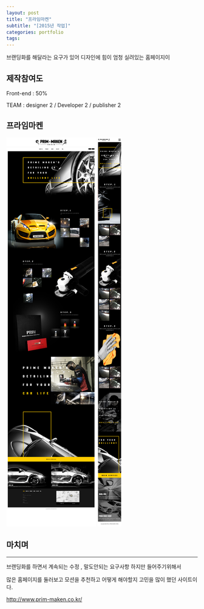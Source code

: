 ```yaml
---
layout: post
title: "프라임마켄"
subtitle: "[2015년 작업]"
categories: portfolio
tags: 
---
```


브랜딩화를 해달라는 요구가 있어 디자인에 힘이 엄청 실려있는 홈페이지이

## 제작참여도

Front-end : 50%

TEAM : designer 2 / Developer 2 / publisher 2


## 프라임마켄

[![현우산업메인](/assets/img/prim-maken_main.jpg)](#)
[![현우산업메인](/assets/img/prim-maken_main_m.jpg)](#)


## 마치며
---

브랜딩화를 하면서 계속되는 수정 , 말도안되는 요구사항 하지만 들어주기위해서 

많은 홈페이지를 둘러보고 모션을 추천하고 어떻게 해야할지 고민을 많이 했던 사이트이다.

http://www.prim-maken.co.kr/
